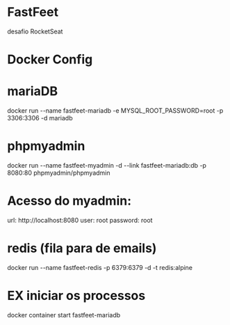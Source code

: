 # FastFeet
desafio RocketSeat

# Docker Config

  # mariaDB
  docker run --name fastfeet-mariadb -e MYSQL_ROOT_PASSWORD=root -p 3306:3306 -d mariadb

  # phpmyadmin
  docker run --name fastfeet-myadmin -d --link fastfeet-mariadb:db -p 8080:80 phpmyadmin/phpmyadmin

  # Acesso do myadmin:
  url: http://localhost:8080
  user: root
  password: root

  # redis (fila para de emails)
  docker run --name fastfeet-redis -p 6379:6379 -d -t redis:alpine

# EX iniciar os processos
  docker container start fastfeet-mariadb
